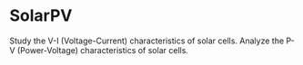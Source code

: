 # SolarPV
Study the V-I (Voltage-Current) characteristics of solar cells.
Analyze the P-V (Power-Voltage) characteristics of solar cells.

